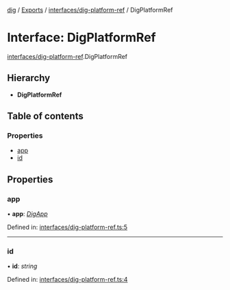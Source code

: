 [dig](../../README.md) / [Exports](../../modules.md) / [interfaces/dig-platform-ref](../../modules/interfaces_dig_platform_ref.md) / DigPlatformRef

# Interface: DigPlatformRef

[interfaces/dig-platform-ref](../../modules/interfaces_dig_platform_ref.md).DigPlatformRef

## Hierarchy

* **DigPlatformRef**

## Table of contents

### Properties

- [app](dig-platform-ref.digplatformref.md#app)
- [id](dig-platform-ref.digplatformref.md#id)

## Properties

### app

• **app**: [*DigApp*](dig-app.digapp.md)

Defined in: [interfaces/dig-platform-ref.ts:5](https://github.com/dig-platform/dig-app/blob/67b98b9d/projects/dig/src/lib/interfaces/dig-platform-ref.ts#L5)

___

### id

• **id**: *string*

Defined in: [interfaces/dig-platform-ref.ts:4](https://github.com/dig-platform/dig-app/blob/67b98b9d/projects/dig/src/lib/interfaces/dig-platform-ref.ts#L4)
